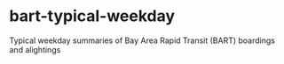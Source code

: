 # bart-typical-weekday
Typical weekday summaries of Bay Area Rapid Transit (BART) boardings and alightings

